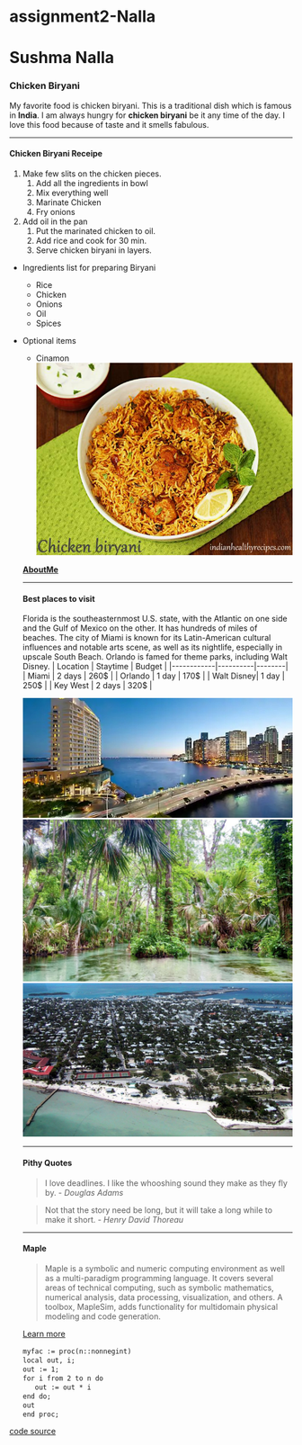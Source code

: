 # assignment2-Nalla
# Sushma Nalla
### Chicken Biryani 

My favorite food is chicken biryani. This is a traditional dish which is famous in **India**. I am always hungry for **chicken biryani** be it any time of the day. I love this food because of taste and it smells fabulous.

---

#### Chicken Biryani Receipe

1. Make few slits on the chicken pieces.     
    1. Add all the ingredients in bowl
    2. Mix everything well 
    3. Marinate Chicken
    4. Fry onions
2. Add oil in the pan 
    1. Put the marinated chicken to oil.
    2. Add rice and cook for 30 min.
    3. Serve chicken biryani in layers.

* Ingredients list for preparing Biryani
    * Rice
    * Chicken
    * Onions
    * Oil
    * Spices
* Optional items
    * Cinamon
    ![chickenbiryani](Images/chickenbiryani.jpg)

  **[AboutMe](AboutME.md)**

    ---

    #### Best places to visit

    Florida is the southeasternmost U.S. state, with the Atlantic on one side and the Gulf of Mexico on the other. It has hundreds of miles of beaches. The city of Miami is known for its Latin-American cultural influences and notable arts scene, as well as its nightlife, especially in upscale South Beach. Orlando is famed for theme parks, including Walt Disney.
    | Location   | Staytime | Budget |
    |------------|----------|--------|
    | Miami      | 2 days   | 260$   |
    | Orlando    | 1 day    | 170$   |
    | Walt Disney| 1 day    | 250$   |
    | Key West   | 2 days   | 320$   |
    
    ![Miami](Images/Miami.jpg)
    ![Orlando](Images/Orlando.jpg)
    ![Keywest](Images/Keywest.jpg)

    ---

    #### Pithy Quotes

    > I love deadlines. I like the whooshing sound they make as they fly by. - *Douglas Adams*

    > Not that the story need be long, but it will take a long while to make it short. - *Henry David Thoreau*

    ---

    #### Maple

    > Maple is a symbolic and numeric computing environment as well as a multi-paradigm programming language. It covers several areas of technical computing, such as symbolic mathematics, numerical analysis, data processing, visualization, and others. A toolbox, MapleSim, adds functionality for multidomain physical modeling and code generation.
    
    [Learn more](https://en.wikipedia.org/wiki/Maple_(software))

    ```
    myfac := proc(n::nonnegint)
   local out, i;
   out := 1;
   for i from 2 to n do
       out := out * i
   end do;
   out
   end proc;

   ```


[code source](https://en.wikipedia.org/wiki/Maple_(software))








     










